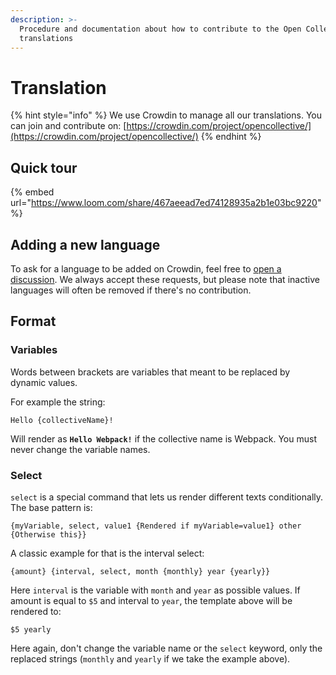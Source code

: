 ```yaml
---
description: >-
  Procedure and documentation about how to contribute to the Open Collective
  translations
---
```


# Translation

{% hint style="info" %}
We use Crowdin to manage all our translations. You can join and contribute on: [https://crowdin.com/project/opencollective/](https://crowdin.com/project/opencollective/)
{% endhint %}

## Quick tour

{% embed url="https://www.loom.com/share/467aeead7ed74128935a2b1e03bc9220" %}

## Adding a new language

To ask for a language to be added on Crowdin, feel free to [open a discussion](https://crowdin.com/project/opencollective/discussions). We always accept these requests, but please note that inactive languages will often be removed if there's no contribution.

## Format

### Variables

Words between brackets are variables that meant to be replaced by dynamic values.

For example the string:

```
Hello {collectiveName}!
```

Will render as **`Hello Webpack!`** if the collective name is Webpack. You must never change the variable names.

### Select

`select` is a special command that lets us render different texts conditionally. The base pattern is:

```
{myVariable, select, value1 {Rendered if myVariable=value1} other {Otherwise this}}
```

A classic example for that is the interval select:

```
{amount} {interval, select, month {monthly} year {yearly}}
```

Here `interval` is the variable with `month` and `year` as possible values. If amount is equal to `$5` and interval to `year`, the template above will be rendered to:

```
$5 yearly
```

Here again, don't change the variable name or the `select` keyword, only the replaced strings (`monthly` and `yearly` if we take the example above).
